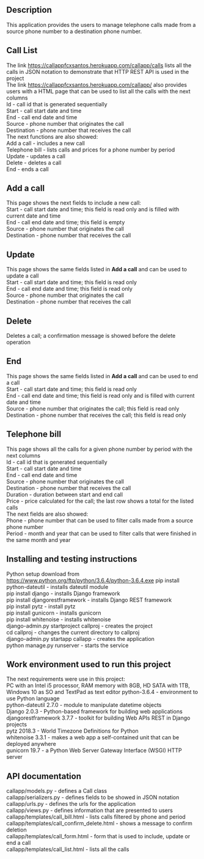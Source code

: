 Description
-----------
This application provides the users to manage telephone calls made from a source phone number to a destination phone number. 

Call List
---------
The link https://callappfcxsantos.herokuapp.com/callapp/calls lists all the calls in JSON notation to demonstrate that HTTP REST API is used in the project<br>
The link https://callappfcxsantos.herokuapp.com/callapp/ also provides users with a HTML page that can be used to list all the calls with the next columns<br>
Id - call id that is generated sequentially<br>
Start - call start date and time<br>
End - call end date and time<br>
Source - phone number that originates the call<br>
Destination - phone number that receives the call<br>
The next functions are also showed:<br>
Add a call - includes a new call<br>
Telephone bill - lists calls and prices for a phone number by period<br>
Update - updates a call<br>
Delete - deletes a call<br>
End - ends a call<br>

Add a call
----------
This page shows the next fields to include a new call:<br>
Start - call start date and time; this field is read only and is filled with current date and time<br>
End - call end date and time; this field is empty<br> 
Source - phone number that originates the call<br>
Destination - phone number that receives the call<br>

Update
------
This page shows the same fields listed in <b>Add a call</b> and can be used to update a call<br>
Start - call start date and time; this field is read only<br>
End - call end date and time; this field is read only<br> 
Source - phone number that originates the call<br>
Destination - phone number that receives the call<br>

Delete
------
Deletes a call; a confirmation message is showed before the delete operation<br>

End
---
This page shows the same fields listed in <b>Add a call</b> and can be used to end a call<br>
Start - call start date and time; this field is read only<br> 
End - call end date and time; this field is read only and is filled with current date and time<br> 
Source - phone number that originates the call; this field is read only<br> 
Destination - phone number that receives the call; this field is read only<br> 

Telephone bill
--------------
This page shows all the calls for a given phone number by period with the next columns<br>
Id - call id that is generated sequentially<br>
Start - call start date and time<br>
End - call end date and time<br>
Source - phone number that originates the call<br>
Destination - phone number that receives the call<br>
Duration - duration between start and end call<br>
Price - price calculated for the call; the last row shows a total for the listed calls<br>
The next fields are also showed:<br>
Phone - phone number that can be used to filter calls made from a source phone number<br>
Period - month and year that can be used to filter calls that were finished in the same month and year<br>

Installing and testing instructions
-----------------------------------
Python setup download from https://www.python.org/ftp/python/3.6.4/python-3.6.4.exe
pip install python-dateutil - installs dateutil module<br>
pip install django - installs Django framework<br>
pip install djangorestframework - installs Django REST framework<br>
pip install pytz - install pytz<br>
pip install gunicorn - installs gunicorn <br>
pip install whitenoise - installs whitenoise<br>
django-admin.py startproject callproj - creates the project<br>
cd callproj - changes the current directory to callproj<br>
django-admin.py startapp callapp - creates the application<br>
python manage.py runserver - starts the service<br>

Work environment used to run this project 
-----------------------------------------
The next requirements were use in this project:<br>
PC with an Intel i5 processor, RAM memory with 8GB, HD SATA with 1TB, Windows 10 as SO and TextPad as text editor
python-3.6.4 - environment to use Python language<br>
python-dateutil 2.7.0 - module to manipulate datetime objects<br>
Django 2.0.3 - Python-based framework for building web applications<br>
djangorestframework 3.7.7 - toolkit for building Web APIs REST in Django projects<br>
pytz 2018.3 - World Timezone Definitions for Python<br>
whitenoise 3.3.1 - makes a web app a self-contained unit that can be deployed anywhere<br>
gunicorn 19.7 - a Python Web Server Gateway Interface (WSGI) HTTP server<br>

API documentation
-----------------
callapp/models.py - defines a Call class<br>
callapp/serializers.py - defines fields to be showed in JSON notation<br>
callapp/urls.py - defines the urls for the application<br>
callapp/views.py - defines information that are presented to users<br>
callapp/templates/call_bill.html - lists calls filtered by phone and period<br>
callapp/templates/call_confirm_delete.html - shows a message to confirm deletion<br>
callapp/templates/call_form.html - form that is used to include, update or end a call<br>
callapp/templates/call_list.html - lists all the calls<br>